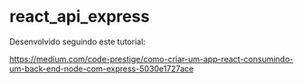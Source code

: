# react_api_express
Desenvolvido seguindo este tutorial:

https://medium.com/code-prestige/como-criar-um-app-react-consumindo-um-back-end-node-com-express-5030e1727ace
